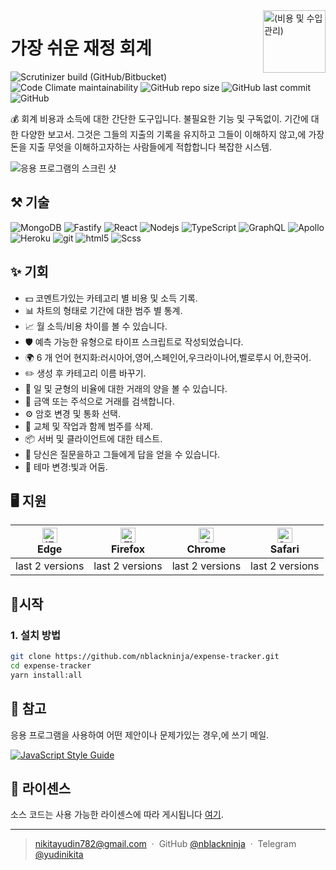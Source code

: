 <img align='right' src="https://user-images.githubusercontent.com/36636599/145850897-c920d271-caac-43d3-8fda-a9d0268df0db.png" width="100" height='100' alt='(비용 및 수입 관리)'>

# 가장 쉬운 재정 회계

<p>
  <img alt="Scrutinizer build (GitHub/Bitbucket)" src="https://img.shields.io/scrutinizer/build/g/nblackninja/expense-tracker">
  <img alt="Code Climate maintainability" src="https://img.shields.io/codeclimate/maintainability-percentage/nblackninja/expense-tracker">
  <img alt="GitHub repo size" src="https://img.shields.io/github/repo-size/nblackninja/expense-tracker">
  <img alt="GitHub last commit" src="https://img.shields.io/github/last-commit/nblackninja/expense-tracker">
  <img alt="GitHub" src="https://img.shields.io/github/license/nblackninja/expense-tracker">
</p>

💰 회계 비용과 소득에 대한 간단한 도구입니다. 불필요한 기능 및 구독없이. 기간에 대한 다양한 보고서.
그것은 그들의 지출의 기록을 유지하고 그들이 이해하지 않고,에 가장 돈을 지출 무엇을 이해하고자하는 사람들에게 적합합니다
복잡한 시스템.

![응용 프로그램의 스크린 샷](https://user-images.githubusercontent.com/36636599/145864310-35100d93-415c-45a4-b8f9-32595e1bf4c2.png)

## ️⚒️ 기술

<p>
  <img alt="MongoDB" src="https://img.shields.io/badge/-MongoDB-13aa52?style=flat&logo=mongodb&logoColor=white" />
  <img alt="Fastify" src="https://img.shields.io/badge/-Fastify-404D59?style=flat&logo=fastify&logoColor=white" />
  <img alt="React" src="https://img.shields.io/badge/-React-20232A?style=flat&logo=react&logoColor=white" />
  <img alt="Nodejs" src="https://img.shields.io/badge/-Nodejs-43853d?style=flat&logo=Node.js&logoColor=white" />
  <img alt="TypeScript" src="https://img.shields.io/badge/-TypeScript-007ACC?style=flat&logo=typescript&logoColor=white" />
  <img alt="GraphQL" src="https://img.shields.io/badge/-GraphQL-E10098?style=flat&logo=graphql&logoColor=white" />
  <img alt="Apollo" src="https://img.shields.io/badge/-Apollo-311C87?style=flat&logo=apollo-graphql&logoColor=white" />
  <img alt="Heroku" src="https://img.shields.io/badge/-Heroku-430098?style=flat&logo=heroku&logoColor=white" />
  <img alt="git" src="https://img.shields.io/badge/-Git-F05032?style=flat&logo=git&logoColor=white" /> 
  <img alt="html5" src="https://img.shields.io/badge/-HTML5-E34F26?style=flat&logo=html5&logoColor=white" />
  <img alt="Scss" src="https://img.shields.io/badge/-SCSS-CC6699?style=flat&logo=sass&logoColor=white" /> 
</p>

## ✨ 기회

- 💵 코멘트가있는 카테고리 별 비용 및 소득 기록.
- 📊 차트의 형태로 기간에 대한 범주 별 통계.
- 📈 월 소득/비용 차이를 볼 수 있습니다.
- 🛡 예측 가능한 유형으로 타이프 스크립트로 작성되었습니다.
- 🌍 6 개 언어 현지화:러시아어,영어,스페인어,우크라이나어,벨로루시 어,한국어.
- ✏️ 생성 후 카테고리 이름 바꾸기.
- 🌈 일 및 균형의 비율에 대한 거래의 양을 볼 수 있습니다.
- 🔎 금액 또는 주석으로 거래를 검색합니다.
- ⚙️ 암호 변경 및 통화 선택.
- 🌈 교체 및 작업과 함께 범주를 삭제.
- 📦 서버 및 클라이언트에 대한 테스트.
- 📝 당신은 질문을하고 그들에게 답을 얻을 수 있습니다.
- 🎨 테마 변경:빛과 어둠.

## 🖥 지원

| [<img src="https://raw.githubusercontent.com/alrra/browser-logos/master/src/edge/edge_48x48.png" alt="IE / Edge" width="24px" height="24px" />](http://godban.github.io/browsers-support-badges/)<br>Edge | [<img src="https://raw.githubusercontent.com/alrra/browser-logos/master/src/firefox/firefox_48x48.png" alt="Firefox" width="24px" height="24px" />](http://godban.github.io/browsers-support-badges/)<br>Firefox | [<img src="https://raw.githubusercontent.com/alrra/browser-logos/master/src/chrome/chrome_48x48.png" alt="Chrome" width="24px" height="24px" />](http://godban.github.io/browsers-support-badges/)<br>Chrome | [<img src="https://raw.githubusercontent.com/alrra/browser-logos/master/src/safari/safari_48x48.png" alt="Safari" width="24px" height="24px" />](http://godban.github.io/browsers-support-badges/)<br>Safari |
| --- | --- | --- | --- |
| last 2 versions | last 2 versions | last 2 versions | last 2 versions |

## 📝시작

### 1. 설치 방법

```bash
git clone https://github.com/nblackninja/expense-tracker.git
cd expense-tracker
yarn install:all
```

## 💬 참고

응용 프로그램을 사용하여 어떤 제안이나 문제가있는 경우,에 쓰기 메일.

[![JavaScript Style Guide](https://cdn.rawgit.com/standard/standard/master/badge.svg)](https://github.com/standard/standard)

## 🔐 라이센스

소스 코드는 사용 가능한 라이센스에 따라 게시됩니다 [여기](LICENSE).

---

> nikitayudin782@gmail.com &nbsp;&middot;&nbsp;
> GitHub [@nblackninja](https://github.com/с) &nbsp;&middot;&nbsp;
> Telegram [@yudinikita](https://t.me/yudinikita)
